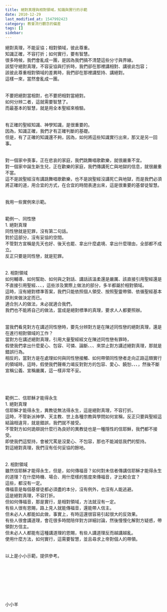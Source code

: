 ```yaml
---
title: 絕對真理與相對領域，知識與實行的示範
date: 2010-12-29
last_modified_at: 1547992423
category: 教會流行觀念的偏差
tags: []
sidebar: 
---
```


<p>絕對真理，不能妥協；相對領域，彼此尊重。<br/>知識正確，不容打折；如何實行，要有智慧。<br/><!--more-->很多時候，我們會亂成一團，是因為我們搞不清楚這些分寸與界線。<br/>該堅守絕對真理，不容妥協與打折時，我們卻在那裡講相對、講彼此包容；<br/>該彼此尊重相對領域的差異時，我們卻在那裡講堅持、講絕對。<br/>這樣一來，當然會亂成一團。<br/><br/><br/>不要把絕對當相對，也不要把相對當絕對。<br/>如何分辨二者，這就需要智慧了。<br/>而最基本的智慧，就是用全本聖經來檢驗。<br/><br/><br/>有正確的聖經知識、神學知識，是很重要的。<br/>因為，知識正確，我們才有正確判斷的基礎。<br/>但是，有了正確的知識還不夠，因為，如何將這些知識實行出來，那又是另一回事。<br/><br/><br/>對一個家中喪事，正在悲哀的家庭，我們跳舞唱歌歡樂，就很嚴重不宜。<br/>對一個家中誕生新生兒，正在歡樂的家庭，我們傳講死亡與地獄的信息，就很嚴重不當。<br/>這不是說聖經沒有講跳舞唱歌歡樂，也不是說聖經沒講死亡與地獄，而是我們必須將正確的道，用合宜的方式，在合宜的時間表達出來，這是很重要的基督徒智慧。<br/><br/><br/>我用一些實例來示範。<br/><br/><br/>範例一、同性戀<br/>1.	絕對真理<br/>同性戀就是犯罪，沒有第二句話。<br/>對於這部分，沒有妥協的空間。<br/>不管對方宣稱是先天也好、後天也罷、拿出什麼處境、拿出什麼理由，全部都不成立。<br/>反正只要是同性戀，就是犯罪。<br/><br/><br/>2.	相對領域<br/>如何輔導、如何幫助、如何與之對話、講話該溫柔還是嚴厲、該直接引用聖經還是不直接引用聖經、、、，這些涉及實際上做法的部分，多半都屬於相對領域。<br/>這時，沒有絕對標準答案，我們只能依照個人領受、按照聖靈帶領、依循聖經基本原則來做決定而已。<br/>適合別人的做法，未必就適合我們，<br/>我們也不能將自己的做法，當成是絕對標準的真理，要求人人都要照辦。<br/><br/><br/>當我們看見對方在講述同性戀時，要先分辨對方是在陳述同性戀的絕對真理，還是在進行相對領域的工作？<br/>當對方在講述絕對真理，引用大量聖經經文在陳述同性戀有罪時，<br/>假使我們拿出什麼愛心、包容、可憐、論斷、、、來禁止對方講述絕對真理，那就是錯誤行為。<br/>相反的，當對方是在處理如何與同性戀接觸、如何帶領同性戀者走向正路這類實行的領域時，這時，假使我們聲嘶力竭反對對方的包容、愛心、饒恕、、、，然後不斷宣稱公義、宣稱嚴厲，這一樣非常不妥。<br/><br/><br/><br/><br/>範例二、信耶穌才能得永生<br/>1.	絕對真理<br/>信耶穌才能得永生，異教徒無法得永生，這是絕對真理，不容打折。<br/>這時，不管新派神學、天主教、世上各種宗教與學問如何宣稱，反正只要與聖經這結論相違背，就是錯誤，我們就不接受。<br/>不管對方如何詭辯說什麼行為良好的異教徒也是一種隱性的信耶穌，我們都不接受。<br/>即使我們這堅持，會被咒罵是沒愛心、不包容，那也不能減低我們的堅持。<br/>對這絕對真理，我們沒有任何妥協的餘地。<br/><br/><br/>2.	相對領域<br/>雖然信耶穌才能得永生，但是，如何傳福音？如何對未信者傳講信耶穌才能得永生的道理？在什麼時機、場合、用什麼樣的態度來傳福音，才比較合宜？<br/>這些，都沒有一定。<br/>傳福音是每個基督徒都必須盡的本分，沒有例外，也沒有人能逃避。<br/>這是絕對真理，不容打折。<br/>但如何傳福音，那是實行，是相對領域，方法就沒有一定。<br/>有些人很有恩賜，路上見人就能傳福音，還能帶人信主。<br/>但未必人人都能如此做，事實上，有時這還很容易引起很大的反效果。<br/>有些人很會講道理，會花很多時間陪伴對方詳細討論，然後慢慢化解對方疑惑，帶領對方信主。<br/>但未必人人都能有這種講道理的恩賜，有些人講道理反而越講越亂。<br/>使用什麼方法，如何實行，這需要智慧，並且尋求上帝對個人的帶領。<br/><br/><br/>以上是小小示範，提供參考。<br/><br/><br/><br/><br/><br/><br/><br/><br/>小小羊<br/></p>